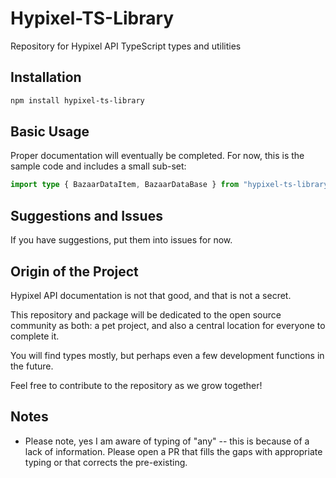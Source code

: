 # Hypixel-TS-Library
Repository for Hypixel API TypeScript types and utilities

## Installation

```bash
npm install hypixel-ts-library
```

## Basic Usage

Proper documentation will eventually be completed. For now, this is the sample code and includes a small sub-set:

```ts
import type { BazaarDataItem, BazaarDataBase } from "hypixel-ts-library";
```

## Suggestions and Issues

If you have suggestions, put them into issues for now. 

## Origin of the Project

Hypixel API documentation is not that good, and that is not a secret. 

This repository and package will be dedicated to the open source community as both: a pet project, and also a central location for everyone to complete it.

You will find types mostly, but perhaps even a few development functions in the future.

Feel free to contribute to the repository as we grow together!

## Notes

- Please note, yes I am aware of typing of "any" -- this is because of a lack of information. Please open a PR that fills the gaps with appropriate typing or that corrects the pre-existing.
